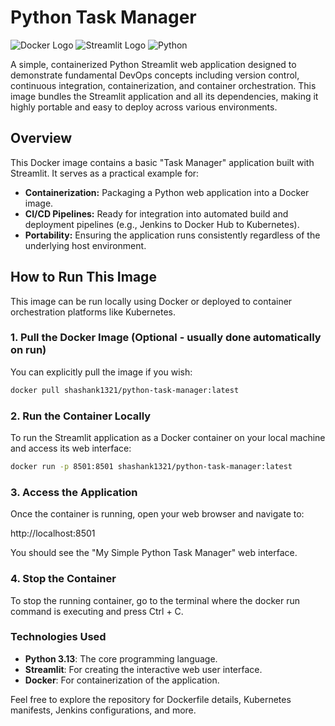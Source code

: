 # Python Task Manager

![Docker Logo](https://img.shields.io/badge/Docker-2496ED?style=for-the-badge&logo=docker&logoColor=white)
![Streamlit Logo](https://img.shields.io/badge/Streamlit-FF4B4B?style=for-the-badge&logo=streamlit&logoColor=white)
![Python](https://img.shields.io/badge/python-3.13-blue.svg?style=for-the-badge&logo=python&logoColor=white)

A simple, containerized Python Streamlit web application designed to demonstrate fundamental DevOps concepts including version control, continuous integration, containerization, and container orchestration. This image bundles the Streamlit application and all its dependencies, making it highly portable and easy to deploy across various environments.

## Overview

This Docker image contains a basic "Task Manager" application built with Streamlit. It serves as a practical example for:
* **Containerization:** Packaging a Python web application into a Docker image.
* **CI/CD Pipelines:** Ready for integration into automated build and deployment pipelines (e.g., Jenkins to Docker Hub to Kubernetes).
* **Portability:** Ensuring the application runs consistently regardless of the underlying host environment.

## How to Run This Image

This image can be run locally using Docker or deployed to container orchestration platforms like Kubernetes.

### 1. Pull the Docker Image (Optional - usually done automatically on run)

You can explicitly pull the image if you wish:

```bash
docker pull shashank1321/python-task-manager:latest
```

### 2. Run the Container Locally

To run the Streamlit application as a Docker container on your local machine and access its web interface:

```bash
docker run -p 8501:8501 shashank1321/python-task-manager:latest
```

### 3. Access the Application
Once the container is running, open your web browser and navigate to:

http://localhost:8501

You should see the "My Simple Python Task Manager" web interface.

### 4. Stop the Container
To stop the running container, go to the terminal where the docker run command is executing and press Ctrl + C.

### Technologies Used
* **Python 3.13**: The core programming language.
* **Streamlit**: For creating the interactive web user interface.
* **Docker**: For containerization of the application.

Feel free to explore the repository for Dockerfile details, Kubernetes manifests, Jenkins configurations, and more.
